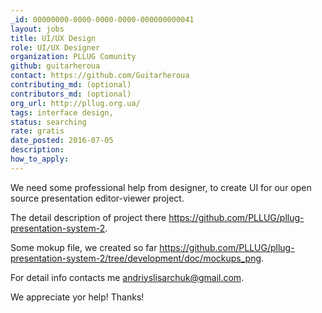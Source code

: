 ```yaml
---
_id: 00000000-0000-0000-0000-000000000041
layout: jobs
title: UI/UX Design
role: UI/UX Designer
organization: PLLUG Comunity
github: guitarheroua
contact: https://github.com/Guitarheroua
contributing_md: (optional)
contributors_md: (optional)
org_url: http://pllug.org.ua/
tags: interface design,
status: searching
rate: gratis
date_posted: 2016-07-05
description:
how_to_apply:
---
```

We need some professional help from designer, to create UI for our open source presentation editor-viewer project.

The detail description of project there https://github.com/PLLUG/pllug-presentation-system-2.

Some mokup file, we created so far https://github.com/PLLUG/pllug-presentation-system-2/tree/development/doc/mockups_png.

For detail info contacts me andriyslisarchuk@gmail.com.

We appreciate yor help! Thanks!
